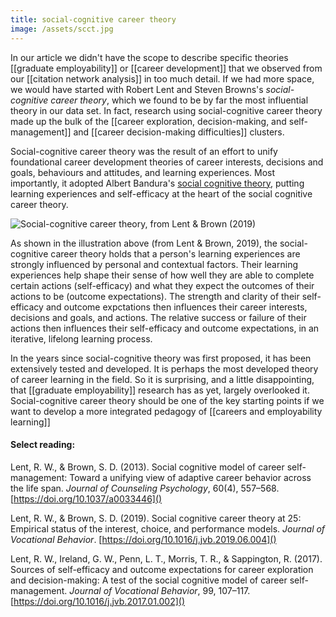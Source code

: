 ```yaml
---
title: social-cognitive career theory
image: /assets/scct.jpg
---
```


In our article we didn't have the scope to describe specific theories [[graduate employability]] or [[career development]] that we observed from our [[citation network analysis]] in too much detail. If we had more space, we would have started with Robert Lent and Steven Browns's *social-cognitive career theory*, which we found to be by far the most influential theory in our data set. In fact, research using social-cognitive career theory made up the bulk of the [[career exploration, decision-making, and self-management]] and [[career decision-making difficulties]] clusters. 

Social-cognitive career theory was the result of an effort to unify foundational career development theories of career interests, decisions and goals, behaviours and attitudes, and learning experiences. Most importantly, it adopted Albert Bandura's [social cognitive theory](https://en.wikipedia.org/wiki/Social_cognitive_theory), putting learning experiences and self-efficacy at the heart of the social cognitive career theory. 

![Social-cognitive career theory, from Lent & Brown (2019)]({{page.image}})

As shown in the illustration above (from Lent & Brown, 2019), the social-cognitive career theory holds that a person's learning experiences are strongly influenced by personal and contextual factors. Their learning experiences help shape their sense of how well they are able to complete certain actions (self-efficacy) and what they expect the outcomes of their actions to be (outcome expectations). The strength and clarity of their self-efficacy and outcome expctations then influences their career interests, decisions and goals, and actions. The relative success or failure of their actions then influences their self-efficacy and outcome expectations, in an iterative, lifelong learning process. 

In the years since social-cognitive theory was first proposed, it has been extensively tested and developed. It is perhaps the most developed theory of career learning in the field. So it is surprising, and a little disappointing, that [[graduate employability]] research has as yet, largely overlooked it. Social-cognitive career theory should be one of the key starting points if we want to develop a more integrated pedagogy of [[careers and employability learning]] 

#### Select reading: 

Lent, R. W., & Brown, S. D. (2013). Social cognitive model of career self-management: Toward a unifying view of adaptive career behavior across the life span. *Journal of Counseling Psychology*, 60(4), 557–568.  [https://doi.org/10.1037/a0033446]()

Lent, R. W., & Brown, S. D. (2019). Social cognitive career theory at 25: Empirical status of the interest, choice, and performance models. *Journal of Vocational Behavior*. [https://doi.org/10.1016/j.jvb.2019.06.004]()

Lent, R. W., Ireland, G. W., Penn, L. T., Morris, T. R., & Sappington, R. (2017). Sources of self-efficacy and outcome expectations for career exploration and decision-making: A test of the social cognitive model of career self-management. *Journal of Vocational Behavior*, 99, 107–117. [https://doi.org/10.1016/j.jvb.2017.01.002]()
